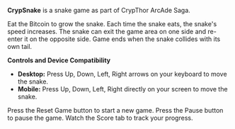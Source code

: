 **CrypSnake** is a snake game as part of CrypThor ArcAde Saga.

Eat the Bitcoin to grow the snake. Each time the snake eats, the snake's speed increases. The snake can exit the game area on one side and re-enter it on the opposite side. Game ends when the snake collides with its own tail.

**Controls and Device Compatibility**
- **Desktop:** Press Up, Down, Left, Right arrows on your keyboard to move the snake.
- **Mobile:** Press Up, Down, Left, Right directly on your screen to move the snake.

Press the Reset Game button to start a new game. Press the Pause button to pause the game. Watch the Score tab to track your progress.
